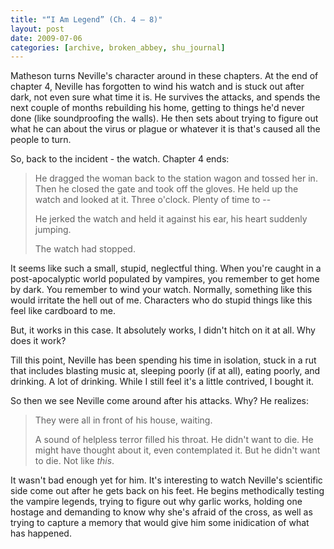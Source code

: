 ```yaml
---
title: "“I Am Legend” (Ch. 4 – 8)"
layout: post
date: 2009-07-06
categories: [archive, broken_abbey, shu_journal]
---
```


Matheson turns Neville's character around in these chapters. At the end of
chapter 4, Neville has forgotten to wind his watch and is stuck out after dark,
not even sure what time it is. He survives the attacks, and spends the next
couple of months rebuilding his home, getting to things he'd never done (like
soundproofing the walls). He then sets about trying to figure out what he can
about the virus or plague or whatever it is that's caused all the people to
turn.

So, back to the incident - the watch. Chapter 4 ends:

> He dragged the woman back to the station wagon and tossed her in. Then he
> closed the gate and took off the gloves. He held up the watch and looked at
> it. Three o'clock. Plenty of time to --
>
> He jerked the watch and held it against his ear, his heart suddenly jumping.
>
> The watch had stopped.

It seems like such a small, stupid, neglectful thing. When you're caught in a
post-apocalyptic world populated by vampires, you remember to get home by dark.
You remember to wind your watch. Normally, something like this would irritate
the hell out of me. Characters who do stupid things like this feel like
cardboard to me.

But, it works in this case. It absolutely works, I didn't hitch on it at all.
Why does it work?

Till this point, Neville has been spending his time in isolation, stuck in a rut
that includes blasting music at, sleeping poorly (if at all), eating poorly, and
drinking. A lot of drinking. While I still feel it's a little contrived, I
bought it.

So then we see Neville come around after his attacks. Why? He realizes:

> They were all in front of his house, waiting.
>
> A sound of helpless terror filled his throat. He didn't want to die. He might
> have thought about it, even contemplated it. But he didn't want to die. Not
> like _this_.

It wasn't bad enough yet for him. It's interesting to watch Neville's scientific
side come out after he gets back on his feet. He begins methodically testing the
vampire legends, trying to figure out why garlic works, holding one hostage and
demanding to know why she's afraid of the cross, as well as trying to capture a
memory that would give him some inidication of what has happened.
